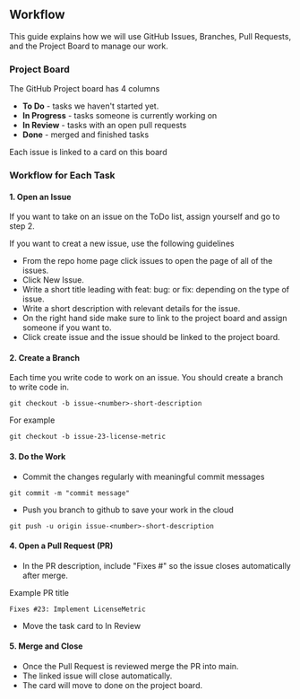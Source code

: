## Workflow 
This guide explains how we will use GitHub Issues, Branches, Pull Requests, and the Project Board to manage our work.

### Project Board
The GitHub Project board has 4 columns
* **To Do** - tasks we haven't started yet.
* **In Progress** - tasks someone is currently working on
* **In Review** - tasks with an open pull requests
* **Done** - merged and finished tasks

Each issue is linked to a card on this board

### Workflow for Each Task
#### 1. Open an Issue
If you want to take on an issue on the ToDo list, assign yourself and go to step 2.

If you want to creat a new issue, use the following guidelines
* From the repo home page click issues to open the page of all of the issues.
* Click New Issue.
* Write a short title leading with feat: bug: or fix: depending on the type of issue.
* Write a short description with relevant details for the issue.
* On the right hand side make sure to link to the project board and assign someone if you want to.
* Click create issue and the issue should be linked to the project board.

#### 2. Create a Branch
Each time you write code to work on an issue. You should create a branch to write code in.

```
git checkout -b issue-<number>-short-description
```
For example
```
git checkout -b issue-23-license-metric
```

#### 3. Do the Work
* Commit the changes regularly with meaningful commit messages
```
git commit -m "commit message"
```
* Push you branch to github to save your work in the cloud
```
git push -u origin issue-<number>-short-description
```

#### 4. Open a Pull Request (PR)
* In the PR description, include "Fixes #<issue number>" so the issue closes automatically after merge.

Example PR title
```
Fixes #23: Implement LicenseMetric
```

* Move the task card to In Review

#### 5. Merge and Close
* Once the Pull Request is reviewed merge the PR into main.
* The linked issue will close automatically.
* The card will move to done on the project board.